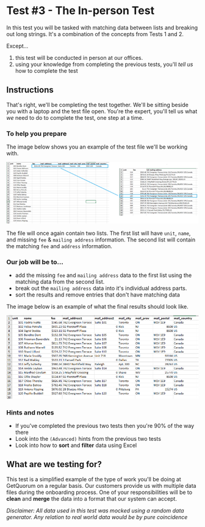# Test #3 - The In-person Test

In this test you will be tasked with matching data between lists and breaking out long strings. It's a combination of the concepts from Tests 1 and 2. 

Except...

1. this test will be conducted in person at our offices.
2. using your knowledge from completing the previous tests, you'll _tell us_ how to complete the test

## Instructions

That's right, we'll be completing the test together. We'll be sitting beside you with a laptop and the test file open. You're the expert, you'll tell us what _we_ need to do to complete the test, one step at a time.

### To help you prepare

The image below shows you an example of the test file we'll be working with.

![](test.png)

The file will once again contain two lists. The first list will have `unit`, `name`, and missing `fee` & `mailing address` information.  The second list will contain the matching `fee` and `address` information.

### Our job will be to...

- add the missing `fee` and `mailing address` data to the first list using the matching data from the second list. 
- break out the `mailing address` data into it's individual address parts.
- sort the results and remove entries that don't have matching data

The image below is an example of what the final results should look like.

![](results.png)

### Hints and notes

- If you've completed the previous two tests then you're 90% of the way there
- Look into the `(Advanced)` hints from the previous two tests
- Look into how to **sort** and **filter** data using Excel

## What are we testing for?

This test is a simplified example of the type of work you'll be doing at GetQuorum on a regular basis. Our customers provide us with multiple data files during the onboarding process. One of your responsibilities will be to **clean** and **merge** the data into a format that our system can accept.

_Disclaimer: All data used in this test was mocked using a random data generator. Any relation to real world data would be by pure coincidence_
